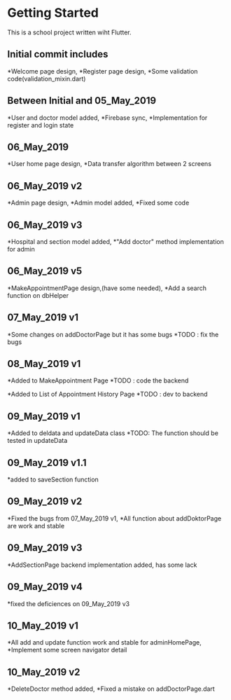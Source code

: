 # Getting Started
This is a school project written wiht Flutter.

## Initial commit includes

*Welcome page design,
*Register page design,
*Some validation code(validation_mixin.dart)


## Between Initial and 05_May_2019

*User and doctor model added,
*Firebase sync,
*Implementation for register and login state

## 06_May_2019

*User home page design,
*Data transfer algorithm between 2 screens

## 06_May_2019 v2

*Admin page design,
*Admin model added,
*Fixed some code

## 06_May_2019 v3

*Hospital and section model added,
*"Add doctor" method implementation for admin

## 06_May_2019 v5

*MakeAppointmentPage design,(have some needed),
*Add a search function on dbHelper

## 07_May_2019 v1

*Some changes on addDoctorPage but it has some bugs
*TODO : fix the bugs

## 08_May_2019 v1

*Added to MakeAppointment Page
*TODO : code the backend

*Added to List of Appointment History Page
*TODO : dev to backend

## 09_May_2019 v1
*Added to deldata and updateData class
*TODO: The function should be tested in updateData

## 09_May_2019 v1.1
*added to saveSection function

## 09_May_2019 v2

*Fixed the bugs from 07_May_2019 v1,
*All function about addDoktorPage are work and stable

## 09_May_2019 v3

*AddSectionPage backend implementation added, has some lack

## 09_May_2019 v4

*fixed the deficiences on 09_May_2019 v3

## 10_May_2019 v1

*All add and update function work and stable for adminHomePage,
*Implement some screen navigator detail

## 10_May_2019 v2
 
 *DeleteDoctor method added,
 *Fixed a mistake on addDoctorPage.dart

